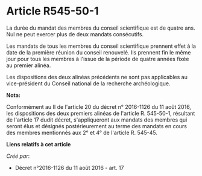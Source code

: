 # Article R545-50-1

La durée du mandat des membres du conseil scientifique est de quatre ans. Nul ne peut exercer plus de deux mandats
consécutifs.

Les mandats de tous les membres du conseil scientifique prennent effet à la date de la première réunion du conseil renouvelé.
Ils prennent fin le même jour pour tous les membres à l'issue de la période de quatre années fixée au premier alinéa.

Les dispositions des deux alinéas précédents ne sont pas applicables au vice-président du Conseil national de la recherche
archéologique.

**Nota:**

Conformément au II de l'article 20 du décret n° 2016-1126 du 11 août 2016, les dispositions des deux premiers alinéas de
l'article R. 545-50-1, résultant de l'article 17 dudit décret, s'appliqueront aux mandats des membres qui seront élus et
désignés postérieurement au terme des mandats en cours des membres mentionnés aux 2° et 4° de l'article R. 545-45.

**Liens relatifs à cet article**

_Créé par_:

  - Décret n°2016-1126 du 11 août 2016 - art. 17
